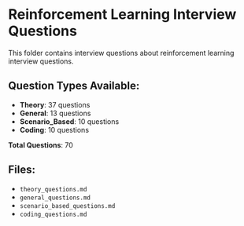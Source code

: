 # Reinforcement Learning Interview Questions

This folder contains interview questions about reinforcement learning interview questions.

## Question Types Available:

- **Theory**: 37 questions
- **General**: 13 questions
- **Scenario_Based**: 10 questions
- **Coding**: 10 questions

**Total Questions**: 70

## Files:

- `theory_questions.md`
- `general_questions.md`
- `scenario_based_questions.md`
- `coding_questions.md`
